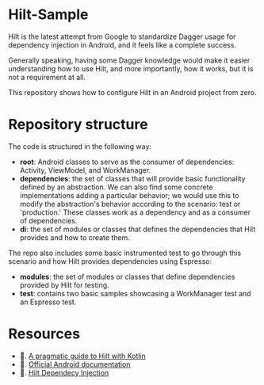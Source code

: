 # Hilt-Sample
Hilt is the latest attempt from Google to standardize Dagger usage for dependency injection in Android, and it feels like a complete success.

Generally speaking, having some Dagger knowledge would make it easier understanding how to use Hilt, and more importantly, how it works, but it is not a requirement at all.

This repository shows how to configure Hilt in an Android project from zero.
# Repository structure
The code is structured in the following way:
- **root**: Android classes to serve as the consumer of dependencies: Activity, ViewModel, and WorkManager.
- **dependencies**: the set of classes that will provide basic functionality defined by an abstraction. We can also find some concrete implementations adding a particular behavior; we would use this to modify the abstraction's behavior according to the scenario: test or 'production.' These classes work as a dependency and as a consumer of dependencies.
- **di**: the set of modules or classes that defines the dependencies that Hilt provides and how to create them.

The repo also includes some basic instrumented test to go through this scenario and how Hilt provides dependencies using Espresso:
- **modules**: the set of modules or classes that define dependencies provided by Hilt for testing.
- **test**: contains two basic samples showcasing a WorkManager test and an Espresso test.

# Resources
- 📖. [A pragmatic guide to Hilt with Kotlin](https://medium.com/androiddevelopers/a-pragmatic-guide-to-hilt-with-kotlin-a76859c324a1)
- 📖. [Official Android documentation](https://developer.android.com/training/dependency-injection/hilt-android)
- 📼. [Hilt Dependecy Injection](https://www.youtube.com/watch?v=B56oV3IHMxg)

